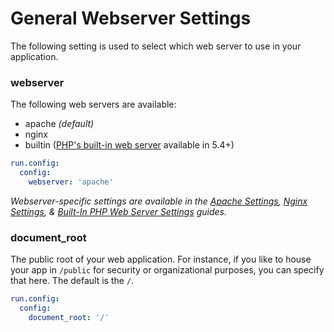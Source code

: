 # General Webserver Settings

The following setting is used to select which web server to use in your application.

### webserver
The following web servers are available:

- apache *(default)*
- nginx
- builtin ([PHP's built-in web server](http://php.net/manual/en/features.commandline.webserver.php) available in 5.4+)

```yaml
run.config:
  config:
    webserver: 'apache'
```

*Webserver-specific settings are available in the [Apache Settings](/php/apache-settings), [Nginx Settings](/php/nginx-settings), & [Built-In PHP Web Server Settings](/php/builtin-settings) guides.*

### document_root
The public root of your web application. For instance, if you like to house your app in `/public` for security or organizational purposes, you can specify that here. The default is the `/`.

```yaml
run.config:
  config:
    document_root: '/'
```
